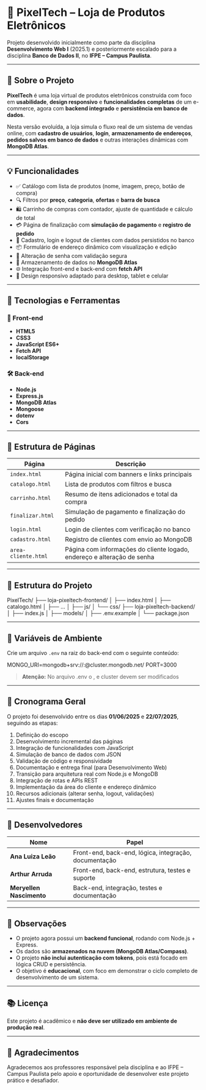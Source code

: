 # 🛒 PixelTech – Loja de Produtos Eletrônicos

Projeto desenvolvido inicialmente como parte da disciplina **Desenvolvimento Web I** (2025.1) e posteriormente escalado para a disciplina **Banco de Dados II**, no **IFPE – Campus Paulista**.

---

## 📌 Sobre o Projeto

**PixelTech** é uma loja virtual de produtos eletrônicos construída com foco em **usabilidade**, **design responsivo** e **funcionalidades completas** de um e-commerce, agora com **backend integrado** e **persistência em banco de dados**.

Nesta versão evoluída, a loja simula o fluxo real de um sistema de vendas online, com **cadastro de usuários**, **login**, **armazenamento de endereços**, **pedidos salvos em banco de dados** e outras interações dinâmicas com **MongoDB Atlas**.

---

## 💡 Funcionalidades

- ✅ Catálogo com lista de produtos (nome, imagem, preço, botão de compra)
- 🔍 Filtros por **preço**, **categoria**, **ofertas** e **barra de busca**
- 🛍️ Carrinho de compras com contador, ajuste de quantidade e cálculo de total
- 💳 Página de finalização com **simulação de pagamento** e **registro de pedido**
- 👤 Cadastro, login e logout de clientes com dados persistidos no banco
- 📦 Formulário de endereço dinâmico com visualização e edição
- 🔐 Alteração de senha com validação segura
- 💾 Armazenamento de dados no **MongoDB Atlas**
- 🌐 Integração front-end e back-end com **fetch API**
- 📱 Design responsivo adaptado para desktop, tablet e celular

---

## 🚀 Tecnologias e Ferramentas

### 🔧 Front-end
- **HTML5**
- **CSS3**
- **JavaScript ES6+**
- **Fetch API**
- **localStorage**

### 🛠️ Back-end
- **Node.js**
- **Express.js**
- **MongoDB Atlas**
- **Mongoose**
- **dotenv**
- **Cors**

---

## 📂 Estrutura de Páginas

| Página             | Descrição |
|--------------------|-----------|
| `index.html`       | Página inicial com banners e links principais |
| `catalogo.html`    | Lista de produtos com filtros e busca |
| `carrinho.html`    | Resumo de itens adicionados e total da compra |
| `finalizar.html`   | Simulação de pagamento e finalização do pedido |
| `login.html`       | Login de clientes com verificação no banco |
| `cadastro.html`    | Registro de clientes com envio ao MongoDB |
| `area-cliente.html`| Página com informações do cliente logado, endereço e alteração de senha |

---

## 📁 Estrutura do Projeto
PixelTech/
├── loja-pixeltech-frontend/
│ ├── index.html
│ ├── catalogo.html
│ ├── ...
│ ├── js/
│ └── css/
├── loja-pixeltech-backend/
│ ├── index.js
│ ├── models/
│ ├── .env.example
│ └── package.json


---

## 🔐 Variáveis de Ambiente

Crie um arquivo `.env` na raiz do back-end com o seguinte conteúdo:

MONGO_URI=mongodb+srv://<usuario>:<senha>@cluster.mongodb.net/<banco>
PORT=3000

> **Atenção:** No arquivo .env o <usuario>, <senha> e cluster devem ser modificados

---

## 📅 Cronograma Geral

O projeto foi desenvolvido entre os dias **01/06/2025** e **22/07/2025**, seguindo as etapas:

1. Definição do escopo
2. Desenvolvimento incremental das páginas
3. Integração de funcionalidades com JavaScript
4. Simulação de banco de dados com JSON
5. Validação de código e responsividade
6. Documentação e entrega final (para Desenvolvimento Web)
7. Transição para arquitetura real com Node.js e MongoDB
8. Integração de rotas e APIs REST
9. Implementação da área do cliente e endereço dinâmico
10. Recursos adicionais (alterar senha, logout, validações)
11. Ajustes finais e documentação

---

## 🧠 Desenvolvedores

| Nome             | Papel |
|------------------|-------|
| **Ana Luiza Leão**  | Front-end, back-end, lógica, integração, documentação |
| **Arthur Arruda**   | Front-end, back-end, estrutura, testes e suporte |
| **Meryellen Nascimento** | Back-end, integração, testes e documentação |

---

## 📎 Observações

- O projeto agora possui um **backend funcional**, rodando com Node.js + Express.
- Os dados são **armazenados na nuvem (MongoDB Atlas/Compass)**.
- O projeto **não inclui autenticação com tokens**, pois está focado em lógica CRUD e persistência.
- O objetivo é **educacional**, com foco em demonstrar o ciclo completo de desenvolvimento de um sistema.

---

## 📚 Licença

Este projeto é acadêmico e **não deve ser utilizado em ambiente de produção real**.

---

## 💖 Agradecimentos

Agradecemos aos professores responsável pela disciplina e ao IFPE – Campus Paulista pelo apoio e oportunidade de desenvolver este projeto prático e desafiador.
